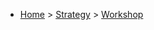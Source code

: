 * [Home](https://oren.github.io) > [Strategy](https://oren.github.io/strategy) > [Workshop](https://oren.github.io/strategy/workshop)
